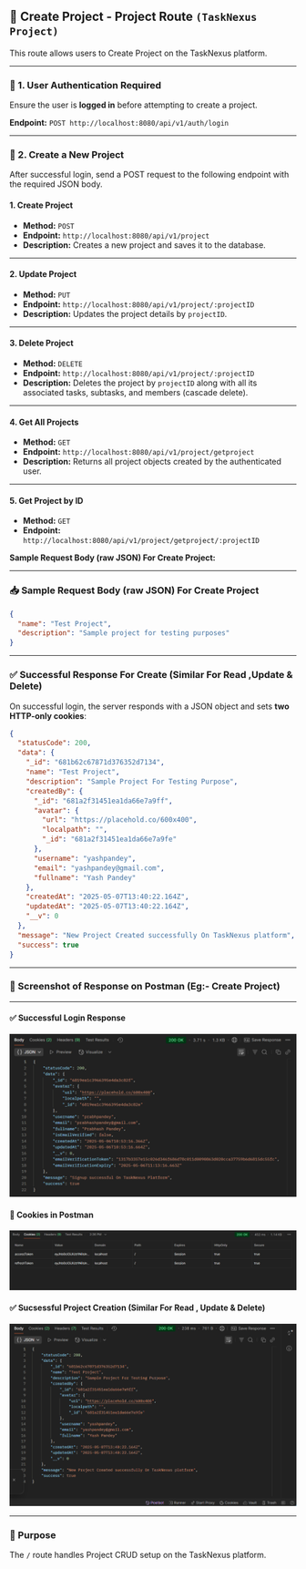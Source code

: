 ## 📝 Create Project - Project Route `(TaskNexus Project)`

This route allows users to Create Project on the TaskNexus platform.

---

### 🔐 1. User Authentication Required

Ensure the user is **logged in** before attempting to create a project.

**Endpoint:**
`POST http://localhost:8080/api/v1/auth/login`

---

### 🚀 2. Create a New Project

After successful login, send a POST request to the following endpoint with the required JSON body.

#### 1. **Create Project**

- **Method:** `POST`
- **Endpoint:** `http://localhost:8080/api/v1/project`
- **Description:** Creates a new project and saves it to the database.

---

#### 2. **Update Project**

- **Method:** `PUT`
- **Endpoint:** `http://localhost:8080/api/v1/project/:projectID`
- **Description:** Updates the project details by `projectID`.

---

#### 3. **Delete Project**

- **Method:** `DELETE`
- **Endpoint:** `http://localhost:8080/api/v1/project/:projectID`
- **Description:** Deletes the project by `projectID` along with all its associated tasks, subtasks, and members (cascade delete).

---

#### 4. **Get All Projects**

- **Method:** `GET`
- **Endpoint:** `http://localhost:8080/api/v1/project/getproject`
- **Description:** Returns all project objects created by the authenticated user.

---

#### 5. **Get Project by ID**

- **Method:** `GET`
- **Endpoint:** `http://localhost:8080/api/v1/project/getproject/:projectID`

**Sample Request Body (raw JSON) For Create Project:**

---

### 📥 Sample Request Body (raw JSON) For Create Project

```json
{
  "name": "Test Project",
  "description": "Sample project for testing purposes"
}
```

---

### ✅ Successful Response For Create (Similar For Read ,Update & Delete)

On successful login, the server responds with a JSON object and sets **two HTTP-only cookies**:

```json
{
  "statusCode": 200,
  "data": {
    "_id": "681b62c67871d376352d7134",
    "name": "Test Project",
    "description": "Sample Project For Testing Purpose",
    "createdBy": {
      "_id": "681a2f31451ea1da66e7a9ff",
      "avatar": {
        "url": "https://placehold.co/600x400",
        "localpath": "",
        "_id": "681a2f31451ea1da66e7a9fe"
      },
      "username": "yashpandey",
      "email": "yashpandey@gmail.com",
      "fullname": "Yash Pandey"
    },
    "createdAt": "2025-05-07T13:40:22.164Z",
    "updatedAt": "2025-05-07T13:40:22.164Z",
    "__v": 0
  },
  "message": "New Project Created successfully On TaskNexus platform",
  "success": true
}
```

---

### 📸 Screenshot of Response on Postman (Eg:- Create Project)

---

#### ✅ Successful Login Response

![Register Response Screenshot](../Authorization-Route/asserts/RegisterUser-Response-Data.png)

#### 🍪 Cookies in Postman

![Cookies Screenshot](../Authorization-Route/asserts/RegisterUser-Response-Cookies.png)

#### ✅ Sucsessful Project Creation (Similar For Read , Update & Delete)

![Cookies Screenshot](./asserts/Create-Project.png)

---

### 📌 Purpose

The `/` route handles Project CRUD setup on the TaskNexus platform.
